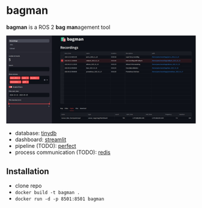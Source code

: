 # bagman
**bagman** is a ROS 2 **bag man**agement tool

![bagman screenshot](resources/bagman_screenshot.jpg)

* database: [tinydb](https://github.com/msiemens/tinydb)
* dashboard: [streamlit](https://github.com/streamlit/streamlit)
* pipeline (TODO): [perfect](https://github.com/PrefectHQ/prefect)
* process communication (TODO): [redis](https://github.com/redis/redis)

## Installation
* clone repo
* ```docker build -t bagman .```
* ```docker run -d -p 8501:8501 bagman```